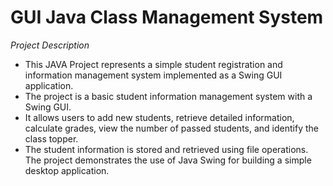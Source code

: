 # GUI Java Class Management System

*Project Description*

* This JAVA Project represents a simple student registration and information management system implemented as a Swing GUI application.
* The project is a basic student information management system with a Swing GUI.
* It allows users to add new students, retrieve detailed information, calculate grades, view the number of passed students, and identify the class topper.
* The student information is stored and retrieved using file operations. The project demonstrates the use of Java Swing for building a simple desktop application.
